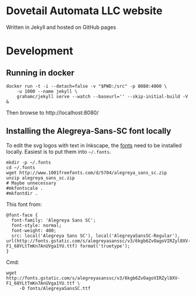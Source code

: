 # Dovetail Automata LLC website

Written in Jekyll and hosted on GitHub pages


# Development

## Running in docker

    docker run -t -i --detach=false -v "$PWD:/src" -p 8080:4000 \
	    -u 1000 --name jekyll \
		grahamc/jekyll serve --watch --baseurl='' --skip-initial-build -V &

Then browse to http://localhost:8080/


## Installing the Alegreya-Sans-SC font locally

To edit the svg logos with text in Inkscape, the [fonts] need to be
installed locally.  Easiest is to put them into `~/.fonts`.

[fonts]: http://www.1001freefonts.com/d/5704/alegreya_sans_sc.zip


```
mkdir -p ~/.fonts
cd ~/.fonts
wget http://www.1001freefonts.com/d/5704/alegreya_sans_sc.zip
unzip alegreya_sans_sc.zip
# Maybe unnecessary
#mkfontscale .
#mkfontdir .
```


This font from:

```
@font-face {
  font-family: 'Alegreya Sans SC';
  font-style: normal;
  font-weight: 400;
  src: local('Alegreya Sans SC'), local('AlegreyaSansSC-Regular'), url(http://fonts.gstatic.com/s/alegreyasanssc/v3/6kgb6ZvOagoVIRZyl8XV-F1_68YLtTmKn7AnUVga1YU.ttf) format('truetype');
}
```

Cmd:
```
wget http://fonts.gstatic.com/s/alegreyasanssc/v3/6kgb6ZvOagoVIRZyl8XV-F1_68YLtTmKn7AnUVga1YU.ttf \
     -O fonts/AlegreyaSansSC.ttf
```
